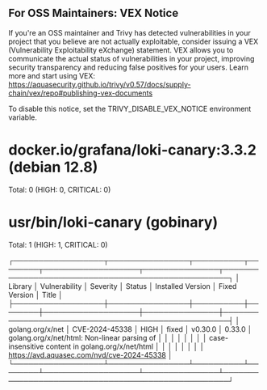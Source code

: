 
For OSS Maintainers: VEX Notice
--------------------------------
If you're an OSS maintainer and Trivy has detected vulnerabilities in your project that you believe are not actually exploitable, consider issuing a VEX (Vulnerability Exploitability eXchange) statement.
VEX allows you to communicate the actual status of vulnerabilities in your project, improving security transparency and reducing false positives for your users.
Learn more and start using VEX: https://aquasecurity.github.io/trivy/v0.57/docs/supply-chain/vex/repo#publishing-vex-documents

To disable this notice, set the TRIVY_DISABLE_VEX_NOTICE environment variable.


docker.io/grafana/loki-canary:3.3.2 (debian 12.8)
=================================================
Total: 0 (HIGH: 0, CRITICAL: 0)


usr/bin/loki-canary (gobinary)
==============================
Total: 1 (HIGH: 1, CRITICAL: 0)

┌──────────────────┬────────────────┬──────────┬────────┬───────────────────┬───────────────┬───────────────────────────────────────────────────┐
│     Library      │ Vulnerability  │ Severity │ Status │ Installed Version │ Fixed Version │                       Title                       │
├──────────────────┼────────────────┼──────────┼────────┼───────────────────┼───────────────┼───────────────────────────────────────────────────┤
│ golang.org/x/net │ CVE-2024-45338 │ HIGH     │ fixed  │ v0.30.0           │ 0.33.0        │ golang.org/x/net/html: Non-linear parsing of      │
│                  │                │          │        │                   │               │ case-insensitive content in golang.org/x/net/html │
│                  │                │          │        │                   │               │ https://avd.aquasec.com/nvd/cve-2024-45338        │
└──────────────────┴────────────────┴──────────┴────────┴───────────────────┴───────────────┴───────────────────────────────────────────────────┘
